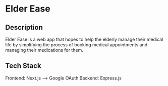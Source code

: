 # Elder Ease
## Description
Elder Ease is a web app that hopes to help the elderly manage their medical life by simplifying the process of booking medical appointments and managing their medications for them.
## Tech Stack
Frontend: Next.js
  --> Google OAuth
Backend: Express.js
